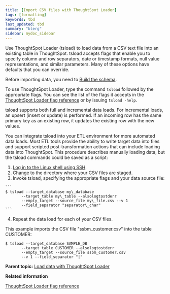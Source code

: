 ```yaml
---
title: [Import CSV files with ThoughtSpot Loader]
tags: [formatting]
keywords: tbd
last_updated: tbd
summary: "blerg"
sidebar: mydoc_sidebar
---
```

Use ThoughtSpot Loader (tsload) to load data from a CSV text file into an existing table in ThoughtSpot. tsload accepts flags that enable you to specify column and row separators, date or timestamp formats, null value representations, and similar parameters. Many of these options have defaults that you can override.

Before importing data, you need to [Build the schema](create_schema.html#).

To use ThoughtSpot Loader, type the command `tsload` followed by the appropriate flags. You can see the list of the flags it accepts in the [ThoughtSpot Loader flag reference](../reference/data_importer_ref.html#) or by issuing `tsload -help`.

tsload supports both full and incremental data loads. For incremental loads, an upsert (insert or update) is performed. If an incoming row has the same primary key as an existing row, it updates the existing row with the new values.

You can integrate tsload into your ETL environment for more automated data loads. Most ETL tools provide the ability to write target data into files and support scripted post-transformation actions that can include loading data into ThoughtSpot. This procedure describes manually loading data, but the tsload commands could be saved as a script:

1.   [Log in to the Linux shell using SSH](../setup/login_console.html#).
2.   Change to the directory where your CSV files are staged.
3.   Invoke tsload, specifying the appropriate flags and your data source file:

    ```
    $ tsload --target_database my\_database
           --target_table my\_table --alsologtostderr
           --empty_target --source_file my\_file.csv --v 1
           --field_separator "separator\_char"
    ```

4.   Repeat the data load for each of your CSV files.

This example imports the CSV file "ssbm\_customer.csv" into the table CUSTOMER:

```
$ tsload --target_database SAMPLE_DB
       --target_table CUSTOMER --alsologtostderr
       --empty_target --source_file ssbm_customer.csv
       --v 1 --field_separator "|"
```

**Parent topic:** [Load data with ThoughtSpot Loader](../../admin/loading/load_with_data_importer.html)

**Related information**  


[ThoughtSpot Loader flag reference](../reference/data_importer_ref.html#)
